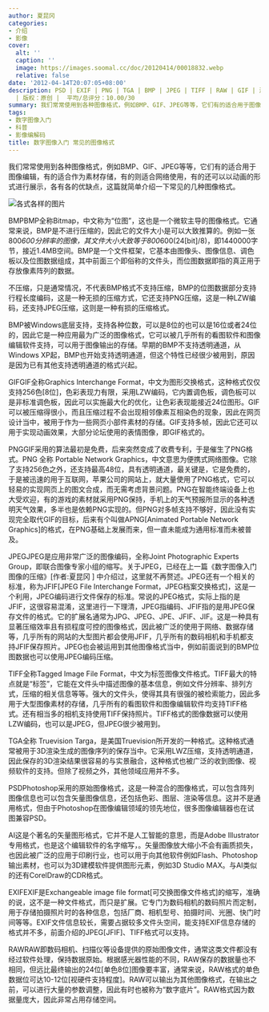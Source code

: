 ```yaml
---
author: 夏昆冈
categories:
- 介绍
- 影像
cover:
  alt: ''
  caption: ''
  image: https://images.soomal.cc/doc/20120414/00018832.webp
  relative: false
date: '2012-04-14T20:07:05+08:00'
description: PSD | EXIF | PNG | TGA | BMP | JPEG | TIFF | RAW | GIF | 源自：www.soomal.com
  | 版权：原创 |  平均/总评分：10.00/30
summary: 我们常常使用到各种图像格式，例如BMP、GIF、JPEG等等，它们有的适合用于图像编辑，有的适合作为素材存储，有的则适合网络使用，有的还可以以动画的形式进行展示，各有各的优缺点，这篇就简单介绍一下常见的几种图像格式。
tags:
- 数字图像入门
- 科普
- 影像编解码
title: 数字图像入门 常见的图像格式
---
```


我们常常使用到各种图像格式，例如BMP、GIF、JPEG等等，它们有的适合用于图像编辑，有的适合作为素材存储，有的则适合网络使用，有的还可以以动画的形式进行展示，各有各的优缺点，这篇就简单介绍一下常见的几种图像格式。

![各式各样的图片](https://images.soomal.cc/doc/20120414/00018832.webp)




BMPBMP全称Bitmap，中文称为“位图”，这也是一个微软主导的图像格式。它通常来说，BMP是不进行压缩的，因此它的文件大小是可以大致推算的。例如一张800*600分辨率的图像，其文件大小大致等于800*600(24[bit]/8)，即1440000字节，接近1.4MB空间。BMP是一个文件框架，它基本由图像头、图像信息、调色板以及位图数据组成，其中前面三个即俗称的文件头，而位图数据即指的真正用于存放像素阵列的数据。

不压缩，只是通常情况，不代表BMP格式不支持压缩，BMP的位图数据部分支持行程长度编码，这是一种无损的压缩方式，它还支持PNG压缩，这是一种LZW编码，还支持JPEG压缩，这则是一种有损的压缩格式。

BMP被Windows底层支持，支持各种位数，可以是8位的也可以是16位或者24位的，因此它是一种应用最为广泛的图像格式，它可以被几乎所有的看图软件和图像编辑软件支持，可以用于图像输出的存储。早期的BMP不支持透明通道，从Windows XP起，BMP也开始支持透明通道，但这个特性已经很少被用到，原因是因为已有其他支持透明通道的格式兴起。

GIFGIF全称Graphics Interchange Format，中文为图形交换格式，这种格式仅仅支持256色[8位]，色彩表现力有限，采用LZW编码，它内置调色板，调色板可以是非标准调色板，因此可以实施最大化的优化，让色彩表现能接近24位图形。GIF可以被压缩得很小，而且压缩过程不会出现相邻像素互相染色的现象，因此在网页设计当中，被用于作为一些网页小部件素材的存储。GIF支持多帧，因此它还可以用于实现动画效果，大部分论坛使用的表情图像，即GIF格式的。

PNGGIF采用的算法最初是免费，后来突然变成了收费专利，于是催生了PNG格式。PNG 全称 Portable Network Graphics，中文意思为便携式网络图像。它除了支持256色之外，还支持最高48位，具有透明通道，最关键是，它是免费的，于是被迅速的用于互联网，苹果公司的网站上，就大量使用了PNG格式，它可以轻易的实现网页上的图文合成，而无需考虑背景问题。PNG在智能终端设备上也大受欢迎，有的游戏的素材就采用PNG保持，手机上的天气预报所显示的各种透明天气效果，多半也是依赖PNG实现的。但PNG对多帧支持不够好，因此没有实现完全取代GIF的目标，后来有个叫做APNG[Animated Portable Network Graphics]的格式，在PNG基础上发展而来，但一直未能成为通用标准而未被普及。

JPEGJPEG是应用非常广泛的图像编码，全称Joint Photographic Experts Group，即联合图像专家小组的缩写。关于JPEG，已经在上一篇《数字图像入门 图像的压缩》[作者:夏昆冈 ]
中介绍过，这里就不再赘述。JPEG还有一个相关的标准，称为JFIF[JPEG File Interchange Format，JPEG档案交换格式]，这是一个利用，JPEG编码进行文件保存的标准。常说的JPEG格式，实际上指的是JFIF，这很容易混淆，这里进行一下理清，JPEG指编码、JFIF指的是用JPEG保存文件的格式。它的扩展名通常为JPG、JPEG、JPE、JFIF、JIF。这是一种具有显著压缩效率且有损程度可控的图像格式，因此被广泛的使用于网络、数据存储等，几乎所有的网站的大型图片都会使用JFIF，几乎所有的数码相机和手机都支持JFIF保存照片。JPEG也会被运用到其他图像格式当中，例如前面说到的BMP位图数据也可以使用JPEG编码压缩。

TIFF全称Tagged Image File Format，中文为标签图像文件格式。TIFF最大的特点就是“标签”，它能在文件头中描述图像的基本信息，例如文件分辨率、排列方式，压缩的相关信息等等。强大的文件头，使得其具有很强的被检索能力，因此多用于大型图像素材的存储，几乎所有的看图软件和图像编辑软件均支持TIFF格式。还有相当多的相机支持使用TIFF保持照片。TIFF格式的图像数据可以使用LZW编码，也可以是JPEG，但JPEG很少被用到。

TGA全称 Truevision Targa，是美国Truevision所开发的一种格式。这种格式通常被用于3D渲染生成的图像序列的保存当中。它采用LWZ压缩，支持透明通道，因此保存的3D渲染结果很容易的与实景融合，这种格式也被广泛的收到图像、视频软件的支持。但除了视频之外，其他领域应用并不多。

PSDPhotoshop采用的原始图像格式，这是一种混合的图像格式，可以包含阵列图像信息也可以包含矢量图像信息，还包括色彩、图层、渲染等信息。这并不是通用格式，但由于Photoshop在图像编辑领域的领先地位，很多图像编辑器也在试图兼容PSD。

AI这是个著名的矢量图形格式，它并不是人工智能的意思，而是Adobe Illustrator专用格式，也是这个编辑软件的名字缩写，。矢量图像放大缩小不会有画质损失，也因此被广泛的应用于印刷行业，也可以用于向其他软件例如Flash、Photoshop 输出素材，也可以为3D建模软件提供图形元素，例如3D Studio MAX。与AI类似的还有CorelDraw的CDR格式。

EXIFEXIF是Exchangeable image file format[可交换图像文件格式]的缩写，准确的说，这不是一种文件格式，而只是扩展。它专门为数码相机的数码照片而定制，用于存储拍摄照片时的各种信息，包括厂商、相机型号、拍摄时间、光圈、快门时间等等。EXIF文件信息较长，需要占据较多文件头空间，能支持EXIF信息存储的格式并不多，前面介绍的JPEG[JFIF]、TIFF格式可以支持。

RAWRAW即数码相机、扫描仪等设备提供的原始图像文件，通常这类文件都没有经过软件处理，保持数据原始。根据感光器性能的不同，RAW保存的数据量也不相同，但远比最终输出的24位[单色8位]图像要丰富，通常来说，RAW格式的单色数据位可达10-12位[视硬件支持程度]。RAW可以输出为其他图像格式，在输出之前，可以进行大量的参数调整，因此有时也被称为“数字底片”。RAW格式因为数据量庞大，因此非常占用存储空间。